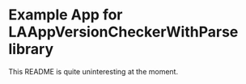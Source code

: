 Example App for LAAppVersionCheckerWithParse library
================

This README is quite uninteresting at the moment.